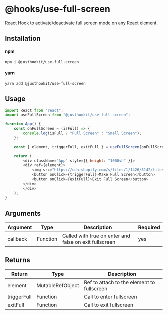 # @hooks/use-full-screen
React Hook to activate/deactivate full screen mode on any React element.

## Installation

#### npm
`npm i @justhookit/use-full-screen`

#### yarn
`yarn add @justhookit/use-full-screen`

## Usage
```js
import React from "react";
import useFullScreen from "@justhookit/use-full-screen";

function App() {
	const onFullScreen = (isFull) => {
		console.log(isFull ? "Full Screen" : "Small Screen");
	};

	const { element, triggerFull, exitFull } = useFullScreen(onFullScreen);

	return (
		<div className="App" style={{ height: "1000vh" }}>
		<div ref={element}>
			<img src="https://cdn.shopify.com/s/files/1/1426/3142/files/shutterstock_2459930529_480x480.jpg?v=1724300172" />
			<button onClick={triggerFull}>Make Full Screen</button>
			<button onClick={exitFull}>Exit Full Screen</button>
		</div>
		</div>
	);
}
```

## Arguments
| Argument     | Type     | Description              			                   | Required |
|--------------|----------|--------------------------------------------------------|----------|
| callback     | Function | Called with true on enter and false on exit fullscreen | yes      |

## Returns
| Return      | Type    		  | Description                                              |
|-------------|------------------|----------------------------------------------------------|
| element     | MutableRefObject | Ref to attach to the element to fullscreen               |
| triggerFull | Function         | Call to enter fullscreen                                 |
| exitFull    | Function         | Call to exit fullscreen					                |